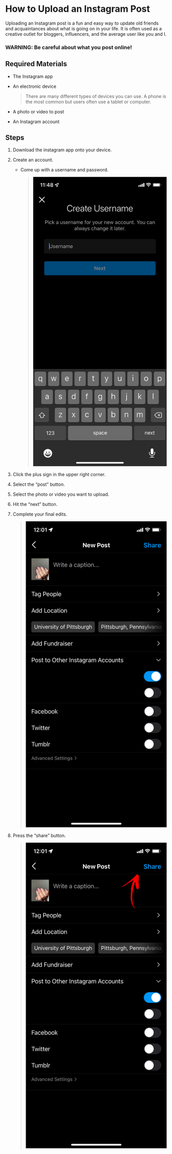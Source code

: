  # How to Upload an Instagram Post

 Uploading an Instagram post is a fun and easy way to update old friends and acquaintances about what is going on in your life. It is often used as a creative outlet for bloggers, influencers, and the average user like you and I.

### WARNING: Be careful about what you post online!

## Required Materials

- The Instagram app

- An electronic device

   > There are many different types of devices you can use. A phone is the most common but users often use a tablet or computer.

- A photo or video to post

- An Instagram account


## Steps

1. Download the instagram app onto your device.  

2. Create an account.

   - Come up with a username and password.


     > ![hoop](hoop.jpg)

3. Click the plus sign in the upper right corner.

4. Select the “post” button.

5. Select the photo or video you want to upload.

6. Hit the “next” button.

7. Complete your final edits.

   > ![first](first.jpg)

8. Press the “share” button.

    > ![second](second.jpg)
